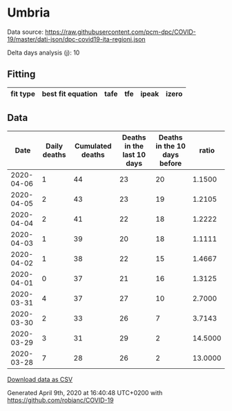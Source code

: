 # Umbria

Data source: https://raw.githubusercontent.com/pcm-dpc/COVID-19/master/dati-json/dpc-covid19-ita-regioni.json

Delta days analysis (j): 10

## Fitting 
|fit type|best fit equation|tafe|tfe|ipeak|izero|
|-------|-----|--------|------|---|---|

## Data
|Date|Daily deaths|Cumulated deaths|Deaths in the last 10 days|Deaths in the 10 days before|ratio|
|----|----------|-----------|-------|--------------------|-----|
|2020-04-06|1|44|23|20|1.1500|
|2020-04-05|2|43|23|19|1.2105|
|2020-04-04|2|41|22|18|1.2222|
|2020-04-03|1|39|20|18|1.1111|
|2020-04-02|1|38|22|15|1.4667|
|2020-04-01|0|37|21|16|1.3125|
|2020-03-31|4|37|27|10|2.7000|
|2020-03-30|2|33|26|7|3.7143|
|2020-03-29|3|31|29|2|14.5000|
|2020-03-28|7|28|26|2|13.0000|

[Download data as CSV](COVID-19_umbria_j10_2020-04-06.csv)

Generated April 9th, 2020 at 16:40:48 UTC+0200 with https://github.com/robianc/COVID-19
